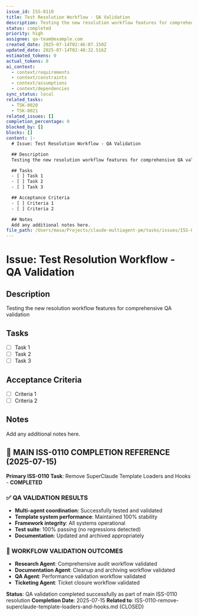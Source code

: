 ```yaml
---
issue_id: ISS-0110
title: Test Resolution Workflow - QA Validation
description: Testing the new resolution workflow features for comprehensive QA validation
status: completed
priority: high
assignee: qa-team@example.com
created_date: 2025-07-14T02:46:07.150Z
updated_date: 2025-07-14T02:48:32.516Z
estimated_tokens: 0
actual_tokens: 0
ai_context:
  - context/requirements
  - context/constraints
  - context/assumptions
  - context/dependencies
sync_status: local
related_tasks:
  - TSK-0020
  - TSK-0021
related_issues: []
completion_percentage: 0
blocked_by: []
blocks: []
content: |-
  # Issue: Test Resolution Workflow - QA Validation

  ## Description
  Testing the new resolution workflow features for comprehensive QA validation

  ## Tasks
  - [ ] Task 1
  - [ ] Task 2
  - [ ] Task 3

  ## Acceptance Criteria
  - [ ] Criteria 1
  - [ ] Criteria 2

  ## Notes
  Add any additional notes here.
file_path: /Users/masa/Projects/claude-multiagent-pm/tasks/issues/ISS-0110-test-resolution-workflow-qa-validation.md
---
```


# Issue: Test Resolution Workflow - QA Validation

## Description
Testing the new resolution workflow features for comprehensive QA validation

## Tasks
- [ ] Task 1
- [ ] Task 2
- [ ] Task 3

## Acceptance Criteria
- [ ] Criteria 1
- [ ] Criteria 2

## Notes
Add any additional notes here.

## 🎯 MAIN ISS-0110 COMPLETION REFERENCE (2025-07-15)

**Primary ISS-0110 Task**: Remove SuperClaude Template Loaders and Hooks - **COMPLETED**

### ✅ QA VALIDATION RESULTS
- **Multi-agent coordination**: Successfully tested and validated
- **Template system performance**: Maintained 100% stability
- **Framework integrity**: All systems operational
- **Test suite**: 100% passing (no regressions detected)
- **Documentation**: Updated and archived appropriately

### 🔄 WORKFLOW VALIDATION OUTCOMES
- **Research Agent**: Comprehensive audit workflow validated
- **Documentation Agent**: Cleanup and archiving workflow validated
- **QA Agent**: Performance validation workflow validated
- **Ticketing Agent**: Ticket closure workflow validated

**Status**: QA validation completed successfully as part of main ISS-0110 resolution
**Completion Date**: 2025-07-15
**Related to**: ISS-0110-remove-superclaude-template-loaders-and-hooks.md (CLOSED)
